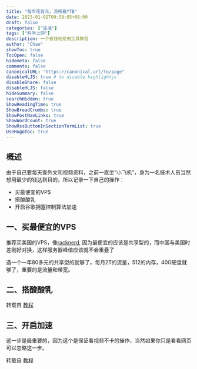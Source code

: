 ```yaml
---
title: "每年花百元，流畅看YTB"
date: 2023-01-02T09:59:05+08:00
draft: false
categories: ["生活"]
tags: ["科学上网"]
description: 一个省钱地使用工具教程
author: "Chao"
showToc: true
TocOpen: false
hidemeta: false
comments: false
canonicalURL: "https://canonical.url/to/page"
disableHLJS: true # to disable highlightjs
disableShare: false
disableHLJS: false
hideSummary: false
searchHidden: true
ShowReadingTime: true
ShowBreadCrumbs: true
ShowPostNavLinks: true
ShowWordCount: true
ShowRssButtonInSectionTermList: true
UseHugoToc: true
---
```

## 概述

由于自己要每天查外文和视频资料，之前一直坐“小飞机”，身为一名技术人员当然想用最少的钱达到目的，所以记录一下自己的操作：

- 买最便宜的VPS
- 搭酸酸乳
- 开启谷歌拥塞控制算法加速

## 一、买最便宜的VPS

推荐买美国的VPS，像[racknerd](https://www.racknerd.com/),  因为最便宜的应该是共享型的，而中国与美国时差刚好对换，这样服务器峰值应该就不会重叠了

选一个一年80多元的共享型的就够了，每月2T的流量，512的内存，40G硬盘就够了，重要的是流量和带宽。

## 二、搭酸酸乳

转载自 [教程](https://www.digtime.cn/articles/323/centos7-da-jian-ssr-fu-wu)

## 三、开启加速

这一步是最重要的，因为这个是保证看视频不卡的操作，当然如果你只是看看网页可以忽略这一步。

转载自 [教程](https://www.cnblogs.com/xues/p/11810566.html)
